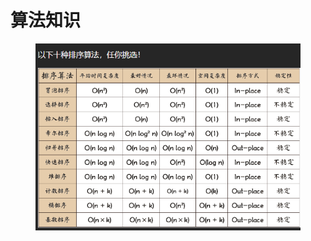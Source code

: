 # 算法知识

<figure><img src="../.gitbook/assets/image (4).png" alt=""><figcaption></figcaption></figure>
